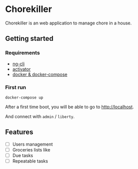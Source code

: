 # Chorekiller

Chorekiller is an web application to manage chore in a house.

## Getting started

### Requirements

 * [ng-cli](https://github.com/angular/angular-cli)
 * [activator](http://www.lightbend.com/community/core-tools/activator-and-sbt)
 * [docker & docker-compose](https://docs.docker.com/compose/install/)

### First run

```
docker-compose up
```

After a first time boot, you will be able to go to [http://localhost](http://localhost).

And connect with `admin` / `liberty`.


## Features

 * [ ] Users management
 * [ ] Groceries lists like
 * [ ] Due tasks
 * [ ] Repeatable tasks
